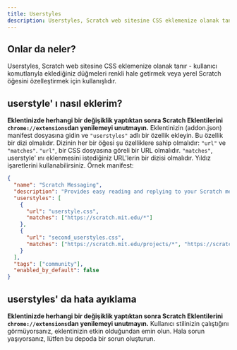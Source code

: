 ```yaml
---
title: Userstyles
description: Userstyles, Scratch web sitesine CSS eklemenize olanak tanır - kullanıcı komutlarıyla eklediğiniz düğmeleri renkli hale getirmek veya yerel Scratch öğesini özelleştirmek için kullanışlıdır.
---
```

## Onlar da neler?
Userstyles, Scratch web sitesine CSS eklemenize olanak tanır - kullanıcı komutlarıyla eklediğiniz düğmeleri renkli hale getirmek veya yerel Scratch öğesini özelleştirmek için kullanışlıdır.

## userstyle' ı nasıl eklerim?
**Eklentinizde herhangi bir değişiklik yaptıktan sonra Scratch Eklentilerini `chrome://extensions`dan yenilemeyi unutmayın.**
Eklentinizin (addon.json) manifest dosyasına gidin ve `"userstyles"` adlı bir özellik ekleyin.
Bu özellik bir dizi olmalıdır.
Dizinin her bir öğesi şu özelliklere sahip olmalıdır: `"url"` ve `"matches"`.
`"url"`, bir CSS dosyasına göreli bir URL olmalıdır.
`"matches"`, userstyle' ını eklenmesini istediğiniz URL'lerin bir dizisi olmalıdır. Yıldız işaretlerini kullanabilirsiniz.
Örnek manifest:
```json
{
  "name": "Scratch Messaging",
  "description": "Provides easy reading and replying to your Scratch messages.",
  "userstyles": [
    {
      "url": "userstyle.css",
      "matches": ["https://scratch.mit.edu/*"]
    },
    {
      "url": "second_userstyles.css",
      "matches": ["https://scratch.mit.edu/projects/*", "https://scratch.mit.edu/users/*"]
    }
  ],
  "tags": ["community"],
  "enabled_by_default": false
}
```

## userstyles' da hata ayıklama
**Eklentinizde herhangi bir değişiklik yaptıktan sonra Scratch Eklentilerini `chrome://extensions`dan yenilemeyi unutmayın.**
Kullanıcı stilinizin çalıştığını görmüyorsanız, eklentinizin etkin olduğundan emin olun.
Hala sorun yaşıyorsanız, lütfen bu depoda bir sorun oluşturun.
